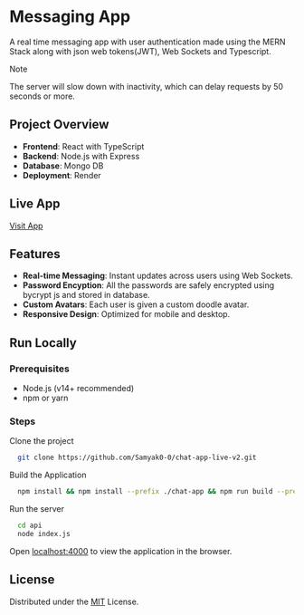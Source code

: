 
# Messaging App

A real time messaging app with user authentication made using the MERN Stack along with json web tokens(JWT), Web Sockets and Typescript.

> [!NOTE]
> The server will slow down with inactivity, which can delay requests by 50 seconds or more.

## Project Overview

- **Frontend**: React with TypeScript
- **Backend**: Node.js with Express
- **Database**: Mongo DB
- **Deployment**: Render



## Live App

[Visit App](https://chat-app-live-v2.onrender.com)


## Features

- **Real-time Messaging**: Instant updates across users using Web Sockets.
- **Password Encyption**: All the passwords are safely encrypted using bycrypt js and stored in database.
- **Custom Avatars**: Each user is given a custom doodle avatar.
- **Responsive Design**: Optimized for mobile and desktop.

## Run Locally

### Prerequisites

- Node.js (v14+ recommended)
- npm or yarn

### Steps

Clone the project

```bash
  git clone https://github.com/Samyak0-0/chat-app-live-v2.git
```

Build the Application

```bash
  npm install && npm install --prefix ./chat-app && npm run build --prefix ./chat-app
```

Run the server

```bash
  cd api
  node index.js
```

Open [localhost:4000](http://localhost:4000) to view the application in the browser.


## License

Distributed under the [MIT](https://choosealicense.com/licenses/mit/) License. 